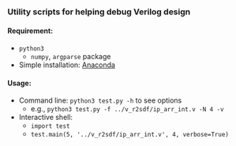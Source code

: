 ### Utility scripts for helping debug Verilog design

#### Requirement:
* `python3`
    - `numpy`, `argparse` package
* Simple installation: [Anaconda](https://www.continuum.io/downloads)

#### Usage:
* Command line: `python3 test.py -h` to see options
    - e.g., `python3 test.py -f ../v_r2sdf/ip_arr_int.v -N 4 -v`
* Interactive shell: 
    - `import test`
    - `test.main(5, '../v_r2sdf/ip_arr_int.v', 4, verbose=True)`
